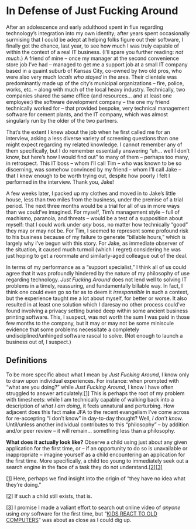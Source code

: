 # In Defense of Just Fucking Around

After an adolescence and early adulthood spent in flux regarding technology’s integration into my own identity; after years spent occasionally surmising that I could be adept at helping folks figure out their software, I finally got the chance, last year, to see how much I was truly capable of within the context of a real IT business. \(I’ll spare you further reading: _not much_.\) A friend of mine – once my manager at the second convenience store job I’ve had – managed to get me a support job at a small IT company based in a quaint suburb of Kansas City, co-owned by two old pros, who were also very much _locals who stayed_ in the area. Their clientele was predominantly made up of the city’s municipal organizations – fire, police, works, etc. – along with much of the local heavy industry. Technically, two companies shared the same office \(and resources… and at least one employee:\) the software development company – the one my friend technically worked for – that provided bespoke, very technical management software for cement plants, and the IT company, which was almost singularly run by the older of the two partners.

That’s the extent I knew about the job when he first called me for an interview, asking a less diverse variety of screening questions than one might expect regarding my related knowledge. I cannot remember any of them specifically, but I do remember essentially answering “uh… well I don’t know, but here’s how I would find out” to many of them – perhaps too many, in retrospect. This IT boss – whom I’ll call Tim – who was known to be so discerning, was somehow convinced by my friend – whom I’ll call Jake – that I knew enough to be worth trying out, despite how poorly I felt I performed in the interview. Thank you, Jake!

A few weeks later, I packed up my clothes and moved in to Jake’s little house, less than two miles from the business, under the premise of a trial period. The next three months would be a trial for all of us in more ways than we could’ve imagined. For myself, Tim’s management style – full of machismo, paranoia, and threats – would be a test of a supposition about myself: that I could work under _any_ boss, no matter how technically “good” they may or may not be. For Tim, I seemed to represent some profound risk to his business because of my failure to generate “billable hours,” which is largely why I’ve begun with this story. For Jake, as immediate observer of the situation, it caused much turmoil \(which I regret\) considering he was just hoping to get a roommate and similarly-aged colleague out of the deal.

In terms of my performance as a “support specialist,” I think all of us could agree that it was profoundly hindered by the nature of my philosophy of use regarding technology. _Just Fucking Around_ does not lend well to solving IT problems in a timely, reassuring, and fundamentally billable way. In fact, I think one could even go so far as to deem it _irresponsible_ in such a context, but the experience taught me a lot about myself, for better or worse. It also resulted in at least one solution which I daresay no other process could’ve found involving a privacy setting buried deep within some ancient business printing software. This, I suspect, was not worth the sum I was paid in those few months to the company, but it may or may not be some miniscule evidence that some problems necessitate a completely undisciplined/unhinged software rascal to solve. \(Not enough to launch a business out of, I suspect.\)

## Definitions

To be more specific about what I mean by _Just Fucking Around_, I know only to draw upon individual experiences. For instance: when prompted with “what are you doing?” while _Just Fucking Around_, I know I have often struggled to answer articulately.[\[1\]](in-defense-of-just-fucking-around.md#_ftn1) This is perhaps the root of my problem with timesheets: while I am technically capable of walking back into a description of _what I am doing_, it feels unnatural and perturbing. How adjacent does this fact make JFA to the recent evangelism I’ve come across for re-accepting “I don’t know” in day-to-day thought? Well, _I don’t know_. Until/unless another individual contributes to this “philosophy” – by addition and/or peer review – it will remain… something less than a philosophy.

**What does it actually look like?** Observe a child using just about any given application for the first time, or – if an opportunity to do so is unavailable or inappropriate – imagine yourself as a child encountering an application for the first time. More specifically, a child too young to immediately seek out a search engine in the face of a task they do not understand.[\[2\]](in-defense-of-just-fucking-around.md#_ftn2)[\[3\]](in-defense-of-just-fucking-around.md#_ftn3)

[\[1\]](in-defense-of-just-fucking-around.md#_ftnref1) Here, perhaps we find insight into the origin of “they have no idea what they’re doing.”

[\[2\]](in-defense-of-just-fucking-around.md#_ftnref2) If such a child still exists, that is.

[\[3\]](in-defense-of-just-fucking-around.md#_ftnref3) I promise I made a valiant effort to search out online video of _anyone_ using _any_ software for the first time, but “[KIDS REACT TO OLD COMPUTERS](https://youtu.be/PF7EpEnglgk)” was about as close as I could dig up.

